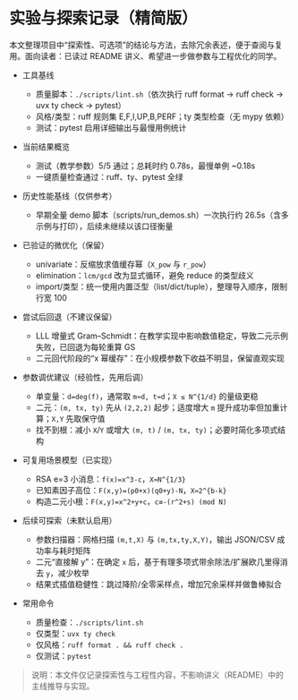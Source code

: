 # 实验与探索记录（精简版）

本文整理项目中“探索性、可选项”的结论与方法，去除冗余表述，便于查阅与复用。面向读者：已读过 README 讲义、希望进一步做参数与工程优化的同学。

- 工具基线
  - 质量脚本：`./scripts/lint.sh`（依次执行 ruff format → ruff check → uvx ty check → pytest）
  - 风格/类型：ruff 规则集 E,F,I,UP,B,PERF；ty 类型检查（无 mypy 依赖）
  - 测试：pytest 启用详细输出与最慢用例统计

- 当前结果概览
  - 测试（教学参数）5/5 通过；总耗时约 0.78s，最慢单例 ~0.18s
  - 一键质量检查通过：ruff、ty、pytest 全绿

- 历史性能基线（仅供参考）
  - 早期全量 demo 脚本（scripts/run_demos.sh）一次执行约 26.5s（含多示例与打印），后续未继续以该口径衡量

- 已验证的微优化（保留）
  - univariate：反缩放求值缓存幂（`X_pow` 与 `r_pow`）
  - elimination：`lcm/gcd` 改为显式循环，避免 reduce 的类型歧义
  - import/类型：统一使用内置泛型（list/dict/tuple），整理导入顺序，限制行宽 100

- 尝试后回退（不建议保留）
  - LLL 增量式 Gram–Schmidt：在教学实现中影响数值稳定，导致二元示例失败，已回退为每轮重算 GS
  - 二元回代阶段的“x 幂缓存”：在小规模参数下收益不明显，保留直观实现

- 参数调优建议（经验性，先用后调）
  - 单变量：`d=deg(f)`，通常取 `m≈d, t≈d`；`X ≤ N^{1/d}` 的量级更稳
  - 二元：`(m, tx, ty)` 先从 `(2,2,2)` 起步；适度增大 `m` 提升成功率但加重计算；`X,Y` 先取保守值
  - 找不到根：减小 `X`/`Y` 或增大 `(m, t)` / `(m, tx, ty)`；必要时简化多项式结构

- 可复用场景模型（已实现）
  - RSA e=3 小消息：`f(x)=x^3-c`，`X≈N^{1/3}`
  - 已知素因子高位：`F(x,y)=(p0+x)(q0+y)-N`，`X≈2^{b-k}`
  - 构造二元小根：`F(x,y)=x^2+y+c`，`c≡-(r^2+s) (mod N)`

- 后续可探索（未默认启用）
  - 参数扫描器：网格扫描 `(m,t,X)` 与 `(m,tx,ty,X,Y)`，输出 JSON/CSV 成功率与耗时矩阵
  - 二元“直接解 y”：在确定 `x` 后，基于有理多项式带余除法/扩展欧几里得消去 `y`，减少枚举
  - 结果式插值稳健性：跳过降阶/全零采样点，增加冗余采样并做鲁棒拟合

- 常用命令
  - 质量检查：`./scripts/lint.sh`
  - 仅类型：`uvx ty check`
  - 仅风格：`ruff format . && ruff check .`
  - 仅测试：`pytest`

> 说明：本文件仅记录探索性与工程性内容，不影响讲义（README）中的主线推导与实现。
